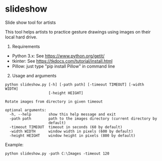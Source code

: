# slideshow
Slide show tool for artists

This tool helps artists to practice gesture drawings using images on their local hard drive.

1. Requirements

- Python 3.x: See https://www.python.org/getit/
- tkinter: See https://tkdocs.com/tutorial/install.html
- Pillow: just type "pip install Pillow" in command line

2. Usage and arguments

```
python slideshow.py [-h] [-path path] [-timeout TIMEOUT] [-width WIDTH]
                    [-height HEIGHT]

Rotate images from directory in given timeout

optional arguments:
  -h, --help        show this help message and exit
  -path path        path to the images directory (current directory by
                    default)
  -timeout TIMEOUT  timeout in seconds (60 by default)
  -width WIDTH      window width in pixels (600 by default)
  -height HEIGHT    window height in pixels (800 by default)
  ```

Example: 
```
python slideshow.py -path C:\Images -timeout 120
```
